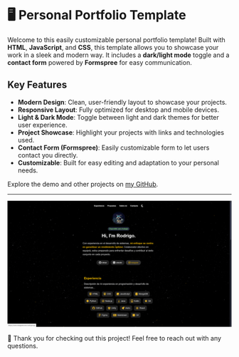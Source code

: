 # 🖥️ Personal Portfolio Template

Welcome to this easily customizable personal portfolio template! Built with **HTML**, **JavaScript**, and **CSS**, this template allows you to showcase your work in a sleek and modern way. It includes a **dark/light mode** toggle and a **contact form** powered by **Formspree** for easy communication.

## Key Features

- **Modern Design**: Clean, user-friendly layout to showcase your projects.
- **Responsive Layout**: Fully optimized for desktop and mobile devices.
- **Light & Dark Mode**: Toggle between light and dark themes for better user experience.
- **Project Showcase**: Highlight your projects with links and technologies used.
- **Contact Form (Formspree)**: Easily customizable form to let users contact you directly.
- **Customizable**: Built for easy editing and adaptation to your personal needs.

Explore the demo and other projects on [my GitHub](https://github.com/rodridev-01?tab=repositories).

---

![Preview Image](preview.png)

💙 Thank you for checking out this project! Feel free to reach out with any questions.
